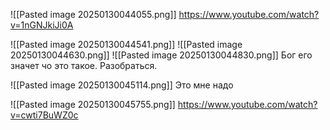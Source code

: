 ![[Pasted image 20250130044055.png]]
https://www.youtube.com/watch?v=1nGNJkiJi0A


![[Pasted image 20250130044541.png]]
![[Pasted image 20250130044630.png]]
![[Pasted image 20250130044830.png]]
Бог его значет чо это такое. Разобраться.



![[Pasted image 20250130045114.png]]
Это мне надо



![[Pasted image 20250130045755.png]]
https://www.youtube.com/watch?v=cwti7BuWZ0c